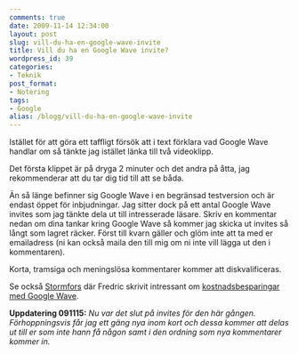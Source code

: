 ```yaml
---
comments: true
date: 2009-11-14 12:34:00
layout: post
slug: vill-du-ha-en-google-wave-invite
title: Vill du ha en Google Wave invite?
wordpress_id: 39
categories:
- Teknik
post_format:
- Notering
tags:
- Google
alias: /blogg/vill-du-ha-en-google-wave-invite
---
```


Istället för att göra ett taffligt försök att i text förklara vad Google Wave handlar om så tänkte jag istället länka till två videoklipp.

Det första klippet är på dryga 2 minuter och det andra på åtta, jag rekommenderar att du tar dig tid till att se båda.

Än så länge befinner sig Google Wave i en begränsad testversion och är endast öppet för inbjudningar. Jag sitter dock på ett antal Google Wave invites som jag tänkte dela ut till intresserade läsare. Skriv en kommentar nedan om dina tankar kring Google Wave så kommer jag skicka ut invites så långt som lagret räcker. Först till kvarn gäller och glöm inte att ta med er emailadress (ni kan också maila den till mig om ni inte vill lägga ut den i kommentaren).
<!-- more -->
Korta, tramsiga och meningslösa kommentarer kommer att diskvalificeras.

Se också [Stormfors](http://www.stormfors.se) där Fredric skrivit intressant om [kostnadsbesparingar med Google Wave](http://blog.stormfors.se/2009/10/22/kostnadsbesparingar-med-google-wave).

**Uppdatering 091115:**
_Nu var det slut på invites för den här gången. Förhoppningsvis får jag ett gäng nya inom kort och dessa kommer att delas ut till er som inte hann få någon samt i den ordning som nya kommentarer kommer in._
















